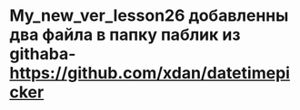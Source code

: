 My_new_ver_lesson26 
добавленны два файла 
в папку паблик из githaba-  https://github.com/xdan/datetimepicker
====================

